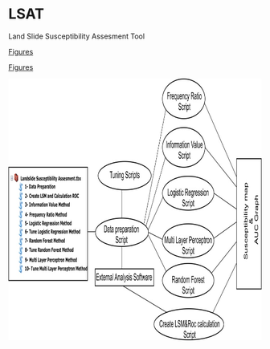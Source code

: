 # LSAT
 Land Slide Susceptibility Assesment Tool 

 [Figures](https://github.com/apolat2018/LSAT/tree/master/Figures)

 [Figures](https://github.com/apolat2018/LSAT/tree/master/Annex)

<p align="left">
  <img width="1024" height="522" src="https://github.com/apolat2018/LSAT/blob/master/Figure1.jpg">
</p>